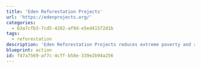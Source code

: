 ```yaml
---
title: 'Eden Reforestation Projects'
url: 'https://edenprojects.org/'
categories:
  - 63a7cfb3-7cd5-4282-af9d-e5ed41572d1b
tags:
  - reforestation
description: 'Eden Reforestation Projects reduces extreme poverty and restores healthy forests by employing local villagers to plant millions of trees every year.'
blueprint: action
id: f47a7569-af7c-4cff-b58e-339e2b94a256
---
```

